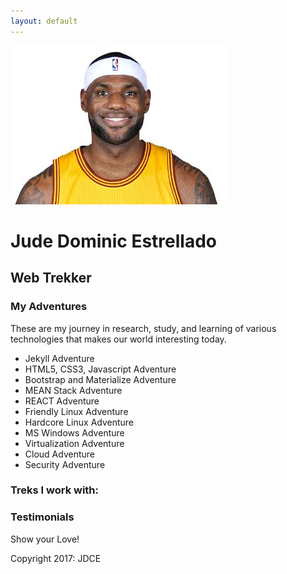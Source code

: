 ```yaml
---
layout: default
---
```


![My headshot picture](/img/lebron.jpg)

# Jude Dominic Estrellado
## Web Trekker

### My Adventures

These are my journey in research, study, and learning of various technologies that makes our world interesting today.

* Jekyll Adventure
* HTML5, CSS3, Javascript Adventure
* Bootstrap and Materialize Adventure
* MEAN Stack Adventure
* REACT Adventure
* Friendly Linux Adventure
* Hardcore Linux Adventure
* MS Windows Adventure
* Virtualization Adventure
* Cloud Adventure
* Security Adventure

### Treks I work with:



### Testimonials

Show your Love!

Copyright 2017: JDCE